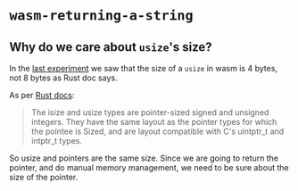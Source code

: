 # `wasm-returning-a-string`

## Why do we care about `usize`'s size?

In the [last experiment](../06-usize-size/) we saw that the size of a `usize` in wasm is 4 bytes, not 8 bytes as Rust 
doc says.

As per [Rust docs](https://rust-lang.github.io/unsafe-code-guidelines/layout/scalars.html#isize-and-usize):

> The isize and usize types are pointer-sized signed and unsigned integers. They have the same layout as the pointer
> types for which the pointee is Sized, and are layout compatible with C's uintptr_t and intptr_t types.

So usize and pointers are the same size. Since we are going to return the pointer, and do manual memory management, we
need to be sure about the size of the pointer.

